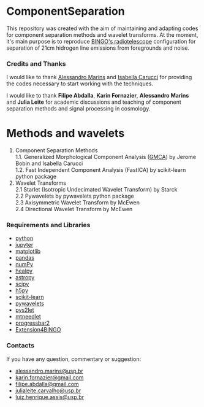 # ComponentSeparation
This repository was created with the aim of maintaining and adapting codes for component separation methods and wavelet transforms. At the moment, it's main purpose is to reproduce [BINGO's radiotelescope](https://bingotelescope.org/) configuration for separation of 21cm hidrogen line emissions from foregrounds and noise.

### Credits and Thanks

I would like to thank [Alessandro Marins](https://github.com/marinscosmo) and [Isabella Carucci](https://github.com/isab3lla) for providing the codes necessary to start working with the techniques.

I would like to thank **Filipe Abdalla**, **Karin Fornazier**, **Alessandro Marins** and **Julia Leite** for academic discussions and teaching of component separation methods and signal processing in cosmology.

# Methods and wavelets
1. Component Separation Methods  
    1.1. Generalized Morphological Component Analysis ([GMCA](https://github.com/isab3lla/gmca4im/blob/master/README.md)) by Jerome Bobin and Isabella Carucci  
    1.2. Fast Independent Component Analysis (FastICA) by scikit-learn python package  
2. Wavelet Transforms  
    2.1 Starlet (Isotropic Undecimated Wavelet Transform) by Starck  
    2.2 Pywavelets by pywavelets python package  
    2.3 Axisymmetric Wavelet Transform by McEwen  
    2.4 Directional Wavelet Transform by McEwen  

### Requirements and Libraries

+ [python](https://www.python.org/)
+ [jupyter](https://jupyter.org/)
+ [matplotlib](https://matplotlib.org/)
+ [pandas](https://pandas.pydata.org/)
+ [numPy](https://numpy.org/)
+ [healpy](https://healpy.readthedocs.io/en/latest/)
+ [astropy](https://www.astropy.org/)
+ [scipy](https://www.scipy.org/)
+ [h5py](https://www.h5py.org/)
+ [scikit-learn](https://scikit-learn.org/stable/)
+ [pywavelets](https://pypi.org/project/PyWavelets/)
+ [pys2let](https://pypi.org/project/pys2let/)
+ [mtneedlet](https://javicarron.github.io/mtneedlet/index.html#)
+ [progressbar2](https://pypi.org/project/progressbar2/)
+ [Extension4BINGO](https://github.com/marinscosmo/CHISEL-Co-HI-Signals-Extraction-from-Line-intensity-mapping/tree/main/scripts)

### Contacts
If you have any question, commentary or suggestion:
+ alessandro.marins@usp.br
+ karin.fornazier@gmail.com
+ filipe.abdalla@gmail.com
+ julialeite.carvalho@usp.br
+ luiz.henrique.assis@usp.br
